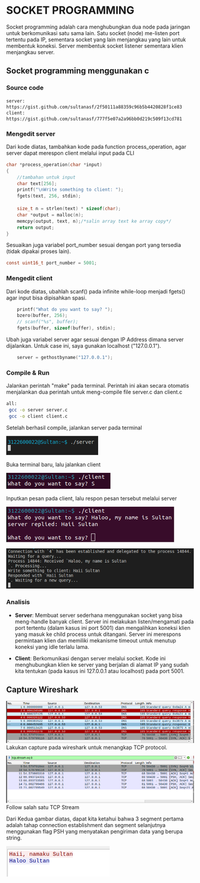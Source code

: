 # SOCKET PROGRAMMING

Socket programming adalah cara menghubungkan dua node pada jaringan untuk berkomunikasi satu sama lain. Satu socket (node) me-listen port tertentu pada IP, sementara socket yang lain menjangkau yang lain untuk membentuk koneksi. Server membentuk socket listener sementara klien menjangkau server.

## Socket programming menggunakan c

### Source code

```text
server: https://gist.github.com/sultanasf/2f50111a88359c96b5b4420828f1ce83
client: https://gist.github.com/sultanasf/777f5e07a2a96bb0d219c509f13cd781
```

### Mengedit server

Dari kode diatas, tambahkan kode pada function process_operation, agar server dapat merespon client melalui input pada CLI

```c
char *process_operation(char *input)
{
    //tambahan untuk input
    char text[256];
    printf("\nWrite something to client: ");
    fgets(text, 256, stdin);

    size_t n = strlen(text) * sizeof(char);
    char *output = malloc(n);
    memcpy(output, text, n);/*salin array text ke array copy*/
    return output;
}
```

Sesuaikan juga variabel port_number sesuai dengan port yang tersedia (tidak dipakai proses lain).

```c
const uint16_t port_number = 5001;
```

### Mengedit client

Dari kode diatas, ubahlah scanf() pada infinite while-loop menjadi fgets() agar input bisa dipisahkan spasi.

```c
    printf("What do you want to say? ");
    bzero(buffer, 256);
    // scanf("%s", buffer);
    fgets(buffer, sizeof(buffer), stdin);
```

Ubah juga variabel server agar sesuai dengan IP Address dimana server dijalankan. Untuk case ini, saya gunakan localhost ("127.0.0.1").

```c
    server = gethostbyname("127.0.0.1");
```

### Compile & Run

Jalankan perintah "make" pada terminal. Perintah ini akan secara otomatis menjalankan dua perintah untuk meng-compile file server.c dan client.c

```bash
all:
 gcc -o server server.c
 gcc -o client client.c
```

Setelah berhasil compile, jalankan server pada terminal

![Server init](./assets/serverInit.png)

Buka terminal baru, lalu jalankan client

![Client init](./assets/clientInit.png)

Inputkan pesan pada client, lalu respon pesan tersebut melalui server

![Client msg](./assets/image.png)

![Server msg](./assets/image-1.png)

### Analisis

- __Server__:
Membuat server sederhana menggunakan socket yang bisa meng-handle banyak client. Server ini melakukan listen/mengamati pada port tertentu (dalam kasus ini port 5001) dan mengalihkan koneksi klien yang masuk ke child process untuk ditangani. Server ini merespons permintaan klien dan memiliki mekanisme timeout untuk menutup koneksi yang idle terlalu lama.

- __Client__:
Berkomunikasi dengan server melalui socket. Kode ini menghubungkan klien ke server yang berjalan di alamat IP yang sudah kita tentukan (pada kasus ini 127.0.0.1 atau localhost) pada port 5001.

## Capture Wireshark

![Alt text](./assets/image-2.png)
Lakukan capture pada wireshark untuk menangkap TCP protocol.

![Alt text](./assets/image-3.png)
Follow salah satu TCP Stream

Dari Kedua gambar diatas, dapat kita ketahui bahwa 3 segment pertama adalah tahap connection establishment dan segment selanjutnya menggunakan flag PSH yang menyatakan pengiriman data yang berupa string.

![Alt text](./assets/image-4.png)

